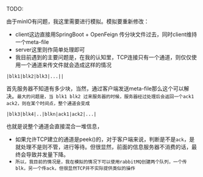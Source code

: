 TODO:

由于minIO有问题，我这里需要进行模拟。模拟要重新修改：

- client这边直接用SpringBoot + OpenFeign 传分块文件过去，同时client维持一个meta-file
- server这里则作简单处理即可
- 我目前遇到的主要问题是，在我的认知里，TCP连接只有一个通道，则仅仅使用一个通道来传文件就会造成这样的情况
```text
|blk1|blk2|blk3|...||
```
首先服务器不知道有多少块，当然，通过客户端发送meta-file那么这个可以解决。`最大的问题是，当 blk1 blk2 过来服务器的时候，服务器经过处理后会返回一个ack1 ack2，则在某个时间点，整个通道会变成`

```text
|blk3|blk4|..|blkn|ack1|ack2|...|
```

也就是说整个通道会直接混合一堆信息，

- 如果允许TCP建立的通道是peek()的，对于客户端来说，判断是不是`ack`，是就处理不是则不管，进行等待。但很显然，前面的信息服务器不消费的话，最终会导致并发量下降。
- `所以，我目前的情况是，我在模拟的情况下可以使用rabbitMQ创建两个队列，一个传blk，另一个传ack，但很显然TCP并不实际提供类似的操作`